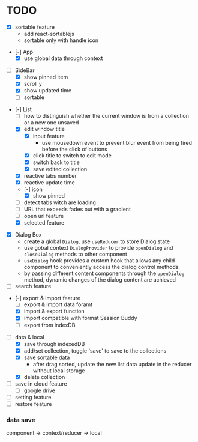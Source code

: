 # TODO
- [x] sortable feature
  - add react-sortablejs
  - sortable only with handle icon
- [-] App
  - [x] use global data through context
- [ ] SideBar
  - [x] show pinned item
  - [x] scroll y
  - [x] show updated time
  - [ ] sortable
- [-] List
  - [ ] how to distinguish whether the current window is from a collection or a new one unsaved
  - [x] edit window title
    - [x] input feature
      - use mousedown event to prevent blur event from being fired before the click of buttons
    - [x] click title to switch to edit mode
    - [x] switch back to title
    - [x] save edited collection
  - [x] reactive tabs number 
  - [x] reactive update time
  - [-] icon
    - [x] show pinned
  - [ ] detect tabs witch are loading
  - [ ] URL that exceeds fades out with a gradient
  - [ ] open url feature
  - [x] selected feature
- [x] Dialog Box
  - create a global `Dialog`, use `useReducer` to store Dialog state
  - use gobal context `DialogProvider` to provide `openDialog` and `closeDialog` methods to other component
  - `useDialog` hook provides a custom hook that allows any child component to conveniently access the dialog control methods.
  - by passing different content components through the `openDialog` method, dynamic changes of the dialog content are achieved
- [ ] search feature
- [-] export & import feature
  - [ ] export & import data foramt
  - [x] import & export function
  - [x] import compatible with format Session Buddy
  - [ ] export from indexDB
- [ ] data & local
  - [x] save through indexedDB
  - [x] add/set collection, toggle 'save' to save to the collections
  - [x] save sortable data
    - after drag sorted, update the new list data update in the reducer without local storage
  - [x] delete collection
- [ ] save in cloud feature
  - [ ] google drive
- [ ] setting feature
- [ ] restore feature

### data save
component -> context/reducer -> local
